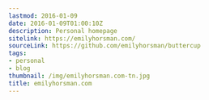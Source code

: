 ```yaml
---
lastmod: 2016-01-09
date: 2016-01-09T01:00:10Z
description: Personal homepage
sitelink: https://emilyhorsman.com/
sourceLink: https://github.com/emilyhorsman/buttercup
tags:
- personal
- blog
thumbnail: /img/emilyhorsman.com-tn.jpg
title: emilyhorsman.com
---
```


